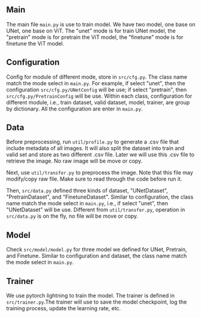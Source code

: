 ## Main

The main file `main.py` is use to train model. 
We have two model, one base on UNet, one base on ViT. 
The "unet" mode is for train UNet model, the "pretrain" mode is for pretrain
the ViT model, the "finetune" mode is for finetune the ViT model.

## Configuration

Config for module of different mode, store in `src/cfg.py`. 
The class name match the mode select
in `main.py`. For example, if select "unet", then the configuration 
`src/cfg.py/UNetConfig` will be use; if select "pretrain", then 
`src/cfg.py/PretrainConfig` will be use. Within each class, configuration for 
different module, i.e., train dataset, valid dataset, model, trainer, are group
by dictionary. All the configuration are enter in `main.py`.

## Data

Before preprocessing, run `util/profile.py` to generate a .csv file that include
metadata of all images. It will also split the dataset into train and valid set
and store as two different .csv file. Later we will use this .csv file to
retrieve the image. No raw image will be move or copy. 

Next, use `util/transfer.py` to preprocess the image. Note that this file may
modify/copy raw file. Make sure to read through the code before run it.

Then, `src/data.py` defined three kinds of dataset, "UNetDataset", 
"PretrainDataset", and "FinetuneDataset". Similar to configuration, the class
name match the mode select in `main.py`, i.e., if select "unet", then
"UNetDataset" will be use. Different from `util/transfer.py`, operation in
`src/data.py` is on the fly, no file will be move or copy.

## Model

Check `src/model/model.py` for three model we defined for UNet, Pretrain, and
Finetune. Similar to configuration and dataset, the class name match the mode
select in `main.py`.

## Trainer

We use pytorch lightning to train the model. The trainer is defined in
`src/trainer.py`.The trainer will use to save the model checkpoint, log the
training process, update the learning rate, etc.